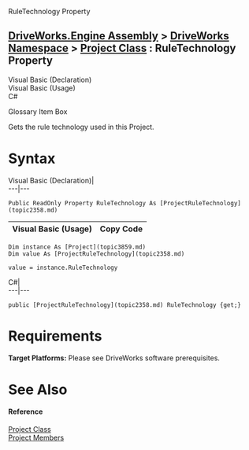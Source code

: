RuleTechnology Property   
  
[DriveWorks.Engine Assembly](topic2156.md) > [DriveWorks Namespace](topic2159.md) > [Project Class](topic3859.md) : RuleTechnology Property  
---  
  
Visual Basic (Declaration)    
Visual Basic (Usage)    
C# 

Glossary Item Box

Gets the rule technology used in this Project. 

# Syntax

Visual Basic (Declaration)|   
---|---  
      
    
    Public ReadOnly Property RuleTechnology As [ProjectRuleTechnology](topic2358.md)  
  
Visual Basic (Usage)| Copy Code  
---|---  
      
    
    Dim instance As [Project](topic3859.md)
    Dim value As [ProjectRuleTechnology](topic2358.md)
     
    value = instance.RuleTechnology  
  
C#|   
---|---  
      
    
    public [ProjectRuleTechnology](topic2358.md) RuleTechnology {get;}  
  
# Requirements

**Target Platforms:** Please see DriveWorks software prerequisites.

# See Also

#### Reference

[Project Class](topic3859.md)   
[Project Members](topic3860.md)


